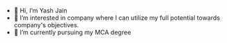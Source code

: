 - 👋 Hi, I’m Yash Jain
- 👀 I’m interested in company where I can utilize my full potential towards company's objectives.
- 🌱 I’m currently pursuing my MCA degree
  


